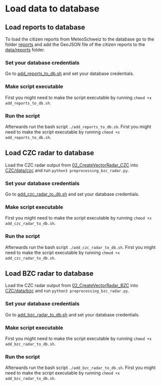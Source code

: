 # Load data to database

## Load reports to database

To load the citizen reports from MeteoSchweiz to the database go to the folder [reports](reports) and add the GeoJSON file of the citizen reports to the [data/reports](data/reports) folder. 

### Set your database credentials

Go to [add_reports_to_db.sh](reports/add_reports_to_db.sh) and set your database credentials.

### Make script executable

First you might need to make the script executable by running `chmod +x add_reports_to_db.sh`. 

### Run the script

Afterwards run the bash script `./add_reports_to_db.sh`. First you might need to make the script executable by running `chmod +x add_reports_to_db.sh`. 

## Load CZC radar to database

Load the CZC radar output from [02_CreateVectorRadar_CZC](02_CreateVectorRadar_CZC) into [CZC/data/czc](CZC/data/czc) and run `python3 preprocessing_bzc_radar.py`.

### Set your database credentials

Go to [add_czc_radar_to_db.sh](CZC/add_czc_radar_to_db.sh) and set your database credentials.

### Make script executable

First you might need to make the script executable by running `chmod +x add_czc_radar_to_db.sh`. 

### Run the script

Afterwards run the bash script `./add_czc_radar_to_db.sh`. First you might need to make the script executable by running `chmod +x add_czc_radar_to_db.sh`. 

## Load BZC radar to database

Load the CZC radar output from [02_CreateVectorRadar_BZC](02_CreateVectorRadar_BZC) into [CZC/data/bzc](CZC/data/bzc) and run `python3 preprocessing_bzc_radar.py`.

### Set your database credentials

Go to [add_bzc_radar_to_db.sh](CZC/add_bzc_radar_to_db.sh) and set your database credentials.

### Make script executable

First you might need to make the script executable by running `chmod +x add_bzc_radar_to_db.sh`. 

### Run the script

Afterwards run the bash script `./add_bzc_radar_to_db.sh`. First you might need to make the script executable by running `chmod +x add_bzc_radar_to_db.sh`. 